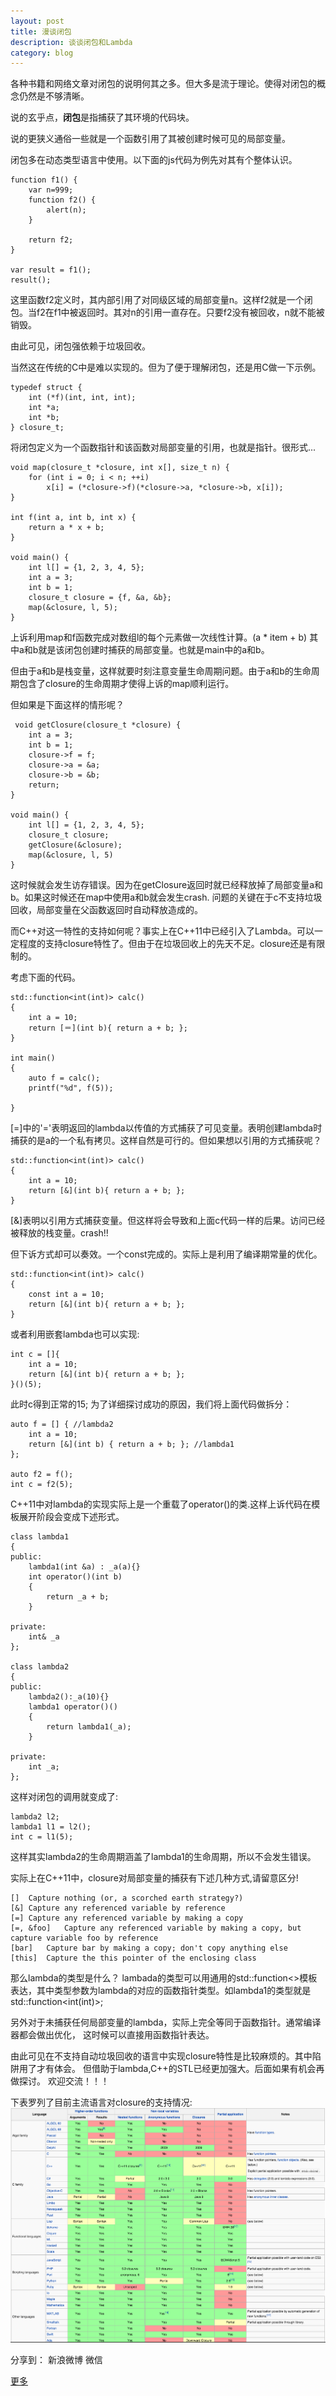 ```yaml
---
layout: post
title: 漫谈闭包
description: 谈谈闭包和Lambda
category: blog
---
```



各种书籍和网络文章对闭包的说明何其之多。但大多是流于理论。使得对闭包的概念仍然是不够清晰。

说的玄乎点，**闭包**是指捕获了其环境的代码块。

说的更狭义通俗一些就是一个函数引用了其被创建时候可见的局部变量。

闭包多在动态类型语言中使用。以下面的js代码为例先对其有个整体认识。
	
	function f1() {
		var n=999;
		function f2() {
			alert(n);
		}
		
		return f2;
	}

	var result = f1();
	result();
	
这里函数f2定义时，其内部引用了对同级区域的局部变量n。这样f2就是一个闭包。当f2在f1中被返回时。其对n的引用一直存在。只要f2没有被回收，n就不能被销毁。

由此可见，闭包强依赖于垃圾回收。

当然这在传统的C中是难以实现的。但为了便于理解闭包，还是用C做一下示例。
	
	typedef struct {
	    int (*f)(int, int, int);
	    int *a;
	    int *b;
	} closure_t;

将闭包定义为一个函数指针和该函数对局部变量的引用，也就是指针。很形式...
 
	void map(closure_t *closure, int x[], size_t n) {
	    for (int i = 0; i < n; ++i)
	        x[i] = (*closure->f)(*closure->a, *closure->b, x[i]);
	}
	 
	int f(int a, int b, int x) {
	    return a * x + b;
	}
	 
	void main() {
	    int l[] = {1, 2, 3, 4, 5};
	    int a = 3;
	    int b = 1;
	    closure_t closure = {f, &a, &b};
	    map(&closure, l, 5);
	}
上诉利用map和f函数完成对数组l的每个元素做一次线性计算。(a * item + b) 其中a和b就是该闭包创建时捕获的局部变量。也就是main中的a和b。

但由于a和b是栈变量，这样就要时刻注意变量生命周期问题。由于a和b的生命周期包含了closure的生命周期才使得上诉的map顺利运行。

但如果是下面这样的情形呢？
	
	 void getClosure(closure_t *closure) {
		int a = 3;
		int b = 1;
		closure->f = f;
		closure->a = &a;
		closure->b = &b;
		return;
	}
	
	void main() {
		int l[] = {1, 2, 3, 4, 5};
		closure_t closure;
		getClosure(&closure);
	    map(&closure, l, 5)
	}
	
这时候就会发生访存错误。因为在getClosure返回时就已经释放掉了局部变量a和b。如果这时候还在map中使用a和b就会发生crash.	问题的关键在于c不支持垃圾回收，局部变量在父函数返回时自动释放造成的。

而C++对这一特性的支持如何呢？事实上在C++11中已经引入了Lambda。可以一定程度的支持closure特性了。但由于在垃圾回收上的先天不足。closure还是有限制的。

考虑下面的代码。

	std::function<int(int)> calc()
	{
	    int a = 10;
	    return [＝](int b){ return a + b; };
	}

	int main()
	{
		auto f = calc();
		printf("%d", f(5));
	
	}
[=]中的'='表明返回的lambda以传值的方式捕获了可见变量。表明创建lambda时捕获的是a的一个私有拷贝。这样自然是可行的。但如果想以引用的方式捕获呢？
	
	std::function<int(int)> calc()
	{
	    int a = 10;
	    return [&](int b){ return a + b; };
	}
	
[&]表明以引用方式捕获变量。但这样将会导致和上面c代码一样的后果。访问已经被释放的栈变量。crash!!

但下诉方式却可以奏效。一个const完成的。实际上是利用了编译期常量的优化。
	
	std::function<int(int)> calc()
	{
	    const int a = 10;
	    return [&](int b){ return a + b; };
	}

或者利用嵌套lambda也可以实现:

	int c = []{
        int a = 10;
        return [&](int b){ return a + b; };
    }()(5);

此时c得到正常的15;
为了详细探讨成功的原因，我们将上面代码做拆分：
	 
    auto f = [] { //lambda2
        int a = 10;
        return [&](int b) { return a + b; }; //lambda1
    };
    
    auto f2 = f();
    int c = f2(5);
   
C++11中对lambda的实现实际上是一个重载了operator()的类.这样上诉代码在模板展开阶段会变成下述形式。
	
	class lambda1
	{
	public:
		lambda1(int &a) : _a(a){}
		int operator()(int b)
		{
			return _a + b;
		}
		
	private:
		int& _a
	};

	class lambda2
	{
	public:
		lambda2():_a(10){}
		lambda1 operator()()
		{
			return lambda1(_a);
		}
	
	private:
		int _a;
	};

这样对闭包的调用就变成了:
	
	lambda2 l2;
	lambda1 l1 = l2();
	int c = l1(5);
	
这样其实lambda2的生命周期涵盖了lambda1的生命周期，所以不会发生错误。

实际上在C++11中，closure对局部变量的捕获有下述几种方式,请留意区分!

	[]	Capture nothing (or, a scorched earth strategy?)
	[&]	Capture any referenced variable by reference
	[=]	Capture any referenced variable by making a copy
	[=, &foo]	Capture any referenced variable by making a copy, but capture variable foo by reference
	[bar]	Capture bar by making a copy; don't copy anything else
	[this]	Capture the this pointer of the enclosing class
	
那么lambda的类型是什么？
lambada的类型可以用通用的std::function<>模板表达，其中类型参数为lambda的对应的函数指针类型。如lambda1的类型就是std::function<int(int)>;

另外对于未捕获任何局部变量的lambda，实际上完全等同于函数指针。通常编译器都会做出优化，
这时候可以直接用函数指针表达。

由此可见在不支持自动垃圾回收的语言中实现closure特性是比较麻烦的。其中陷阱用了才有体会。
但借助于lambda,C++的STL已经更加强大。后面如果有机会再做探讨。
欢迎交流！！！

下表罗列了目前主流语言对closure的支持情况:
![closure](/images/blog/closure.png)


[feimengspirit]:    http://feimengspirit.com  "feimengspirit"

<div id="ckepop">
<span class="jiathis_txt">分享到：</span>
<a class="jiathis_button_tsina">新浪微博</a>
<a class="jiathis_button_weixin">微信</a>

<a href="http://www.jiathis.com/share" class="jiathis jiathis_txt jiathis_separator jtico jtico_jiathis" target="_blank">更多</a>
<a class="jiathis_counter_style"></a>
</div>
<script type="text/javascript" src="http://v2.jiathis.com/code/jia.js" charset="utf-8"></script>

